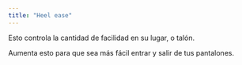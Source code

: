 ```yaml
---
title: "Heel ease"
---
```


Esto controla la cantidad de facilidad en su lugar, o talón.

Aumenta esto para que sea más fácil entrar y salir de tus pantalones.




